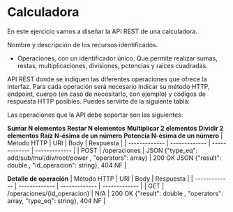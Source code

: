 # Calculadora
En este ejercicio vamos a diseñar la API REST de una calculadora.

Nombre y descripción de los recursos identificados.
- Operaciones, con un identificador único. Que permite realizar sumas, restas, multiplicaciones, divisiones, potencias y raíces cuadradas.

API REST donde se indiquen las diferentes operaciones que ofrece la interfaz. Para cada operación será necesario indicar su método HTTP, endpoint, cuerpo (en caso de necesitarlo, con ejemplo) y códigos de respuesta HTTP posibles. Puedes servirte de la siguiente tabla:

Las operaciones que la API debe soportar son las siguientes:

**Sumar N elementos**
**Restar N elementos**
**Multiplicar 2 elementos**
**Dividir 2 elementos**
**Raíz N-ésima de un número**
**Potencia N-ésima de un número**
| Método HTTP   | URI                  | Body          | Respuesta |
| ------------- | -------------        | ------------- | ------------- |
| POST          | /operaciones    | JSON {"type_eq": add/sub/mul/div/root/power , "operators": array} | 200 OK JSON {"result": double , "id_operacion": string}, 404 NF |

**Detalle de operación**
| Método HTTP   | URI                                | Body          | Respuesta |
| ------------- | -------------                      | ------------- | ------------- |
| GET           | /operaciones/{id_operacion}        | N/A           | 200 OK {"result": double , "operators": array, "type_eq": string}, 404 NF |



